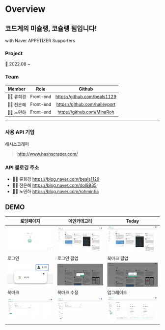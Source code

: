 # Overview

## 코드계의 미슐랭, 코슐랭 팀입니다!

with Naver APPETIZER Supporters

### Project

🚩 2022.08 ~

### Team

| **Member** |   Role    |            Github             |
| :--------: | :-------: | :---------------------------: |
| 👩‍💻 류희경  | Front-end | https://github.com/beals1129  |
| 👩‍💻 전은혜  | Front-end | https://github.com/haileyport |
| 👩‍💻 노민하  | Front-end |  https://github.com/MinaRoh   |

---

### 사용 API 기업

해시스크래퍼

> http://www.hashscraper.com/

### API 블로깅 주소

- 👩‍💻 류희경 https://blog.naver.com/beals1129
- 👩‍💻 전은혜 https://blog.naver.com/dol9935
- 👩‍💻 노민하 https://blog.naver.com/rohminha

## DEMO

| 로딩페이지                                                                   | 메인카테고리                                                                      | Today                                                                              |
| ---------------------------------------------------------------------------- | --------------------------------------------------------------------------------- | ---------------------------------------------------------------------------------- |
| <img src="./src/assets/img/readme/main.png" width="300px" height="auto">     | <img src="./src/assets/img/readme/main_category.png" width="300px" height="auto"> | <img src="./src/assets/img/readme/main_category.png" width="300px" height="auto">  |
| 로그인                                                                       | 로그인 팝업                                                                       | 북마크 팝업                                                                        |
| <img src="./src/assets/img/readme/로그인.png" width="300px" height="auto">   | <img src="./src/assets/img/readme/pleaselogin.png" width="300px" height="auto">   | <img src="./src/assets/img/readme/selectbookmark.png" width="300px" height="auto"> |
| 북마크                                                                       | 북마크 수정                                                                       | 업그레이드                                                                         |
| <img src="./src/assets/img/readme/bookmark.png" width="300px" height="auto"> | <img src="./src/assets/img/readme/bookmarkedit.png" width="300px" height="auto">  | <img src="./src/assets/img/readme/upgrade.png" width="300px" height="auto">        |
